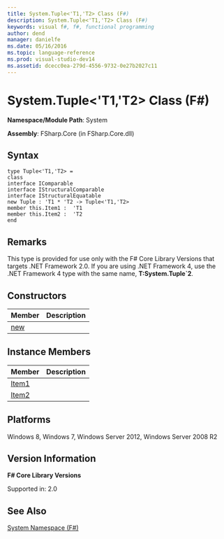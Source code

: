 ```yaml
---
title: System.Tuple<'T1,'T2> Class (F#)
description: System.Tuple<'T1,'T2> Class (F#)
keywords: visual f#, f#, functional programming
author: dend
manager: danielfe
ms.date: 05/16/2016
ms.topic: language-reference
ms.prod: visual-studio-dev14
ms.assetid: dcecc0ea-279d-4556-9732-0e27b2027c11 
---
```


# System.Tuple<'T1,'T2> Class (F#)

**Namespace/Module Path**: System

**Assembly**: FSharp.Core (in FSharp.Core.dll)


## Syntax

```
type Tuple<'T1,'T2> =
class
interface IComparable
interface IStructuralComparable
interface IStructuralEquatable
new Tuple : 'T1 * 'T2 -> Tuple<'T1,'T2>
member this.Item1 :  'T1
member this.Item2 :  'T2
end
```

## Remarks
This type is provided for use only with the F# Core Library Versions that targets .NET Framework 2.0. If you are using .NET Framework 4, use the .NET Framework 4 type with the same name, **T:System.Tuple&#96;2**.


## Constructors


|Member|Description|
|------|-----------|
|[new](http://msdn.microsoft.com/en-us/library/bf412e56-e16a-42b7-9dbc-72cf284e0181)||

## Instance Members


|Member|Description|
|------|-----------|
|[Item1](http://msdn.microsoft.com/en-us/library/b89002a7-5bd6-41dc-a51c-e9292b11b195)||
|[Item2](http://msdn.microsoft.com/en-us/library/bfdc5ddf-8ebf-4acf-9b8a-5324be79d80e)||

## Platforms
Windows 8, Windows 7, Windows Server 2012, Windows Server 2008 R2


## Version Information
**F# Core Library Versions**

Supported in: 2.0




## See Also
[System Namespace &#40;F&#35;&#41;](System-Namespace-%5BFSharp%5D.md)

